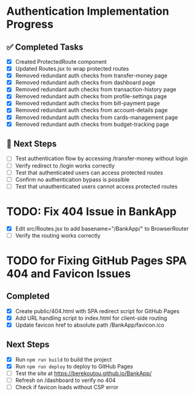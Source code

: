# Authentication Implementation Progress

## ✅ Completed Tasks

- [x] Created ProtectedRoute component
- [x] Updated Routes.jsx to wrap protected routes
- [x] Removed redundant auth checks from transfer-money page
- [x] Removed redundant auth checks from dashboard page
- [x] Removed redundant auth checks from transaction-history page
- [x] Removed redundant auth checks from profile-settings page
- [x] Removed redundant auth checks from bill-payment page
- [x] Removed redundant auth checks from account-details page
- [x] Removed redundant auth checks from cards-management page
- [x] Removed redundant auth checks from budget-tracking page

## 🔄 Next Steps

- [ ] Test authentication flow by accessing /transfer-money without login
- [ ] Verify redirect to /login works correctly
- [ ] Test that authenticated users can access protected routes
- [ ] Confirm no authentication bypass is possible
- [ ] Test that unauthenticated users cannot access protected routes

# TODO: Fix 404 Issue in BankApp

- [x] Edit src/Routes.jsx to add basename="/BankApp/" to BrowserRouter
- [ ] Verify the routing works correctly

# TODO for Fixing GitHub Pages SPA 404 and Favicon Issues

## Completed
- [x] Create public/404.html with SPA redirect script for GitHub Pages
- [x] Add URL handling script to index.html for client-side routing
- [x] Update favicon href to absolute path /BankApp/favicon.ico

## Next Steps
- [x] Run `npm run build` to build the project
- [x] Run `npm run deploy` to deploy to GitHub Pages
- [ ] Test the site at https://berekoutou.github.io/BankApp/
- [ ] Refresh on /dashboard to verify no 404
- [ ] Check if favicon loads without CSP error
